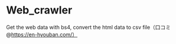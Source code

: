 # Web_crawler
Get the web data with bs4, convert the html data to csv file（口コミ@https://en-hyouban.com/）
